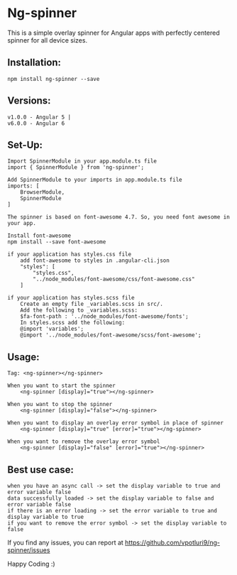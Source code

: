 # Ng-spinner

This is a simple overlay spinner for Angular apps with perfectly centered spinner for all device sizes.

## Installation:

    npm install ng-spinner --save

## Versions: 
    v1.0.0 - Angular 5 |
    v6.0.0 - Angular 6

## Set-Up:

    Import SpinnerModule in your app.module.ts file
    import { SpinnerModule } from 'ng-spinner';

    Add SpinnerModule to your imports in app.module.ts file
    imports: [
        BrowserModule,
        SpinnerModule
    ]

    The spinner is based on font-awesome 4.7. So, you need font awesome in your app.

    Install font-awesome
    npm install --save font-awesome

    if your application has styles.css file
        add font-awesome to styles in .angular-cli.json
        "styles": [
            "styles.css",
            "../node_modules/font-awesome/css/font-awesome.css"
        ]

    if your application has styles.scss file
        Create an empty file _variables.scss in src/.
        Add the following to _variables.scss:
        $fa-font-path : '../node_modules/font-awesome/fonts';
        In styles.scss add the following:
        @import 'variables';
        @import '../node_modules/font-awesome/scss/font-awesome';

## Usage:

    Tag: <ng-spinner></ng-spinner>

    When you want to start the spinner
        <ng-spinner [display]="true"></ng-spinner>

    When you want to stop the spinner 
        <ng-spinner [display]="false"></ng-spinner> 

    When you want to display an overlay error symbol in place of spinner
        <ng-spinner [display]="true" [error]="true"></ng-spinner>

    When you want to remove the overlay error symbol
        <ng-spinner [display]="false" [error]="true"></ng-spinner>

## Best use case: 

    when you have an async call -> set the display variable to true and error variable false
    data successfully loaded -> set the display variable to false and error variable false
    if there is an error loading -> set the error variable to true and display variable to true
    if you want to remove the error symbol -> set the display variable to false

If you find any issues, you can report at 
https://github.com/vpotluri9/ng-spinner/issues

Happy Coding :)